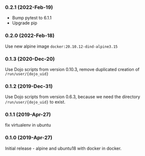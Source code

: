 ### 0.2.1 (2022-Feb-19)

* Bump pytest to 6.1.1
* Upgrade pip

### 0.2.0 (2022-Feb-18)

Use new alpine image `docker:20.10.12-dind-alpine3.15`

### 0.1.3 (2020-Dec-20)

Use Dojo scripts from version 0.10.3, remove duplicated creation of `/run/user/{dojo_uid}`

### 0.1.2 (2019-Dec-31)

Use Dojo scripts from version 0.6.3, because we need the directory
 `/run/user/{dojo_uid}` to exist.

### 0.1.1 (2019-Apr-27)

fix virtualenv in ubuntu

### 0.1.0 (2019-Apr-27)

Initial release - alpine and ubuntu18 with docker in docker.
